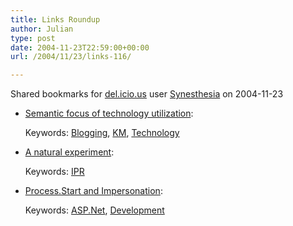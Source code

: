 ```yaml
---
title: Links Roundup
author: Julian
type: post
date: 2004-11-23T22:59:00+00:00
url: /2004/11/23/links-116/

---
```

Shared bookmarks for [del.icio.us][1] user  [Synesthesia][2] on 2004-11-23

  * [Semantic focus of technology utilization][3]:
   
    Keywords: [Blogging][4], [KM][5], [Technology][6]
  * [A natural experiment][7]:
   
    Keywords: [IPR][8]
  * [Process.Start and Impersonation][9]:
   
    Keywords: [ASP.Net][10], [Development][11]

 [1]: http://del.icio.us/
 [2]: http://del.icio.us/synesthesia
 [3]: http://itc.uncc.edu/dale/su8/archives/003558.html "http://itc.uncc.edu/dale/su8/archives/003558.html"
 [4]: http://del.icio.us/synesthesia/Blogging
 [5]: http://del.icio.us/synesthesia/KM
 [6]: http://del.icio.us/synesthesia/Technology
 [7]: http://news.ft.com/cms/s/4cd4941e-3cab-11d9-bb7b-00000e2511c8.html "http://news.ft.com/cms/s/4cd4941e-3cab-11d9-bb7b-00000e2511c8.html"
 [8]: http://del.icio.us/synesthesia/IPR
 [9]: http://www.codinghorror.com/blog/archives/000133.html "http://www.codinghorror.com/blog/archives/000133.html"
 [10]: http://del.icio.us/synesthesia/ASP.Net
 [11]: http://del.icio.us/synesthesia/Development